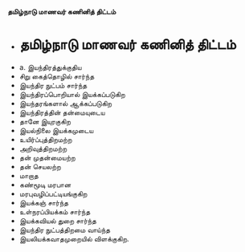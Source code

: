 **தமிழ்நாடு மாணவர் கணினித் திட்டம்**
- # தமிழ்நாடு மாணவர் கணினித் திட்டம்
- a. இயந்திரத்துக்குதிய
- சிறு கைத்தொழில் சார்ந்த
- இயந்திர நுட்பம் சார்ந்த
- இயந்திரப்பொறியால் இயக்கப்படுகிற
- இயந்தரங்களால் ஆக்கப்படுகிற
- இயந்திரத்தின் தன்மையுடைய
- தானே இயுரகுகிற
- இயல்நிலை இயக்கமுடைய
- உயிர்ப்புத்திறமற்ற
- அறிவுத்திறமற்ற
- தன் முதன்மையற்ற
- தன் செயலற்ற
- மாறாத
- கண்மூடி மரபான
- மரபுவழிப்பட்டியங்குகிற
- இயக்கஞ் சார்ந்த
- உள்நரப்பியக்கம் சார்ந்த
- இயக்கவியல் துறை சார்ந்த
- இயந்திர நுட்பத்திறமை வாய்ந்த
- இயலியக்கவாதமுறையில் விளக்குகிற.

